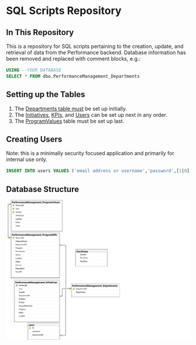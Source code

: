 # SQL Scripts Repository

## In This Repository

This is a repository for SQL scripts pertaining to the creation, update, and retrieval of data from the Performance backend. Database information has been removed and replaced with comment blocks, e.g.:

```sql
USING --YOUR DATABASE
SELECT * FROM dbo.PerformanceManagement_Departments
```
## Setting up the Tables

1. The [Departments table must](CreateDepartments.sql) be set up initially.
2. The [Initiatives](CreateInitiatives.sql), [KPIs](CreateProgramKPIs.sql), and [Users](CreateUsers.sql) can be set up next in any order.
3. The [ProgramValues](CreateProgramValues.sql) table must be set up last.

## Creating Users
Note: this is a minimally security focused application and primarily for internal use only.
```sql
INSERT INTO users VALUES ('email address or username','password',[1|0],[DepartmentID])
```
## Database Structure
![DB Structure](/DatabaseDiagram.png)
